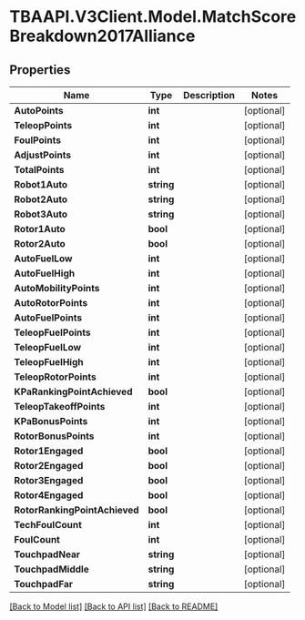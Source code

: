 
# TBAAPI.V3Client.Model.MatchScoreBreakdown2017Alliance

## Properties

Name | Type | Description | Notes
------------ | ------------- | ------------- | -------------
**AutoPoints** | **int** |  | [optional] 
**TeleopPoints** | **int** |  | [optional] 
**FoulPoints** | **int** |  | [optional] 
**AdjustPoints** | **int** |  | [optional] 
**TotalPoints** | **int** |  | [optional] 
**Robot1Auto** | **string** |  | [optional] 
**Robot2Auto** | **string** |  | [optional] 
**Robot3Auto** | **string** |  | [optional] 
**Rotor1Auto** | **bool** |  | [optional] 
**Rotor2Auto** | **bool** |  | [optional] 
**AutoFuelLow** | **int** |  | [optional] 
**AutoFuelHigh** | **int** |  | [optional] 
**AutoMobilityPoints** | **int** |  | [optional] 
**AutoRotorPoints** | **int** |  | [optional] 
**AutoFuelPoints** | **int** |  | [optional] 
**TeleopFuelPoints** | **int** |  | [optional] 
**TeleopFuelLow** | **int** |  | [optional] 
**TeleopFuelHigh** | **int** |  | [optional] 
**TeleopRotorPoints** | **int** |  | [optional] 
**KPaRankingPointAchieved** | **bool** |  | [optional] 
**TeleopTakeoffPoints** | **int** |  | [optional] 
**KPaBonusPoints** | **int** |  | [optional] 
**RotorBonusPoints** | **int** |  | [optional] 
**Rotor1Engaged** | **bool** |  | [optional] 
**Rotor2Engaged** | **bool** |  | [optional] 
**Rotor3Engaged** | **bool** |  | [optional] 
**Rotor4Engaged** | **bool** |  | [optional] 
**RotorRankingPointAchieved** | **bool** |  | [optional] 
**TechFoulCount** | **int** |  | [optional] 
**FoulCount** | **int** |  | [optional] 
**TouchpadNear** | **string** |  | [optional] 
**TouchpadMiddle** | **string** |  | [optional] 
**TouchpadFar** | **string** |  | [optional] 

[[Back to Model list]](../README.md#documentation-for-models)
[[Back to API list]](../README.md#documentation-for-api-endpoints)
[[Back to README]](../README.md)

